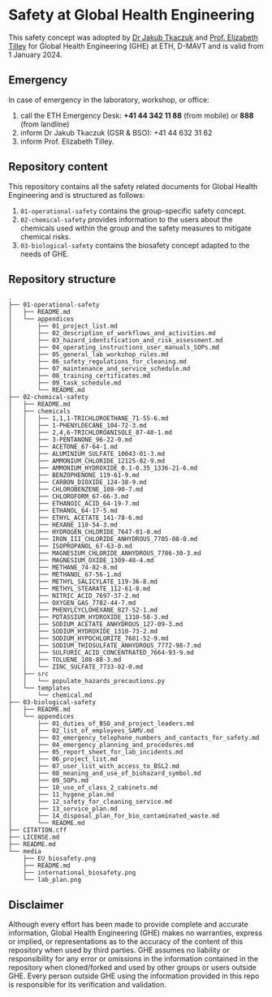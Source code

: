 # Safety at Global Health Engineering

This safety concept was adopted by [Dr Jakub Tkaczuk](https://ghe.ethz.ch/about/people/person-detail.MzIxNzEy.TGlzdC80MTI2LC0xNDYwMDMwNTU3.html) and [Prof. Elizabeth Tilley](https://ghe.ethz.ch/about/people/person-detail.MTc2MjI5.TGlzdC80MTI2LC0xNDYwMDMwNTU3.html) for Global Health Engineering (GHE) at ETH, D-MAVT and is valid from 1 January 2024.

## Emergency

In case of emergency in the laboratory, workshop, or office:
1. call the ETH Emergency Desk: **+41 44 342 11 88** (from mobile) or **888** (from landline)
2. inform Dr Jakub Tkaczuk (GSR & BSO): +41 44 632 31 62
3. inform Prof. Elizabeth Tilley.

## Repository content

This repository contains all the safety related documents for Global Health Engineering and is structured as follows:

1. `01-operational-safety` contains the group-specific safety concept.
2. `02-chemical-safety` provides information to the users about the chemicals used within the group and the safety measures to mitigate chemical risks.
3. `03-biological-safety` contains the biosafety concept adapted to the needs of GHE.

## Repository structure

    .
    ├── 01-operational-safety
    │   ├── README.md
    │   └── appendices
    │       ├── 01_project_list.md
    │       ├── 02_description_of_workflows_and_activities.md
    │       ├── 03_hazard_identification_and_risk_assessment.md
    │       ├── 04_operating_instructions_user_manuals_SOPs.md
    │       ├── 05_general_lab_workshop_rules.md
    │       ├── 06_safety_regulations_for_cleaning.md
    │       ├── 07_maintenance_and_service_schedule.md
    │       ├── 08_training_certificates.md
    │       ├── 09_task_schedule.md
    │       └── README.md
    ├── 02-chemical-safety
    │   ├── README.md
    │   ├── chemicals
    │   │   ├── 1,1,1-TRICHLOROETHANE_71-55-6.md
    │   │   ├── 1-PHENYLDECANE_104-72-3.md
    │   │   ├── 2,4,6-TRICHLOROANISOLE_87-40-1.md
    │   │   ├── 3-PENTANONE_96-22-0.md
    │   │   ├── ACETONE_67-64-1.md
    │   │   ├── ALUMINIUM_SULFATE_10043-01-3.md
    │   │   ├── AMMONIUM_CHLORIDE_12125-02-9.md
    │   │   ├── AMMONIUM_HYDROXIDE_0.1-0.35_1336-21-6.md
    │   │   ├── BENZOPHENONE_119-61-9.md
    │   │   ├── CARBON_DIOXIDE_124-38-9.md
    │   │   ├── CHLOROBENZENE_108-90-7.md
    │   │   ├── CHLOROFORM_67-66-3.md
    │   │   ├── ETHANOIC_ACID_64-19-7.md
    │   │   ├── ETHANOL_64-17-5.md
    │   │   ├── ETHYL_ACETATE_141-78-6.md
    │   │   ├── HEXANE_110-54-3.md
    │   │   ├── HYDROGEN_CHLORIDE_7647-01-0.md
    │   │   ├── IRON_III_CHLORIDE_ANHYDROUS_7705-08-0.md
    │   │   ├── ISOPROPANOL_67-63-0.md
    │   │   ├── MAGNESIUM_CHLORIDE_ANHYDROUS_7786-30-3.md
    │   │   ├── MAGNESIUM_OXIDE_1309-48-4.md
    │   │   ├── METHANE_74-82-8.md
    │   │   ├── METHANOL_67-56-1.md
    │   │   ├── METHYL_SALICYLATE_119-36-8.md
    │   │   ├── METHYL_STEARATE_112-61-8.md
    │   │   ├── NITRIC_ACID_7697-37-2.md
    │   │   ├── OXYGEN_GAS_7782-44-7.md
    │   │   ├── PHENYLCYCLOHEXANE_827-52-1.md
    │   │   ├── POTASSIUM_HYDROXIDE_1310-58-3.md
    │   │   ├── SODIUM_ACETATE_ANHYDROUS_127-09-3.md
    │   │   ├── SODIUM_HYDROXIDE_1310-73-2.md
    │   │   ├── SODIUM_HYPOCHLORITE_7681-52-9.md
    │   │   ├── SODIUM_THIOSULFATE_ANHYDROUS_7772-98-7.md
    │   │   ├── SULFURIC_ACID_CONCENTRATED_7664-93-9.md
    │   │   ├── TOLUENE_108-88-3.md
    │   │   └── ZINC_SULFATE_7733-02-0.md
    │   ├── src
    │   │   └── populate_hazards_precautions.py
    │   └── templates
    │       └── chemical.md
    ├── 03-biological-safety
    │   ├── README.md
    │   └── appendices
    │       ├── 01_duties_of_BSO_and_project_leaders.md
    │       ├── 02_list_of_employees_SAMV.md
    │       ├── 03_emergency_telephone_numbers_and_contacts_for_safety.md
    │       ├── 04_emergency_planning_and_procedures.md
    │       ├── 05_report_sheet_for_lab_incidents.md
    │       ├── 06_project_list.md
    │       ├── 07_user_list_with_access_to_BSL2.md
    │       ├── 08_meaning_and_use_of_biohazard_symbol.md
    │       ├── 09_SOPs.md
    │       ├── 10_use_of_class_2_cabinets.md
    │       ├── 11_hygene_plan.md
    │       ├── 12_safety_for_cleaning_service.md
    │       ├── 13_service_plan.md
    │       ├── 14_disposal_plan_for_bio_contaminated_waste.md
    │       └── README.md
    ├── CITATION.cff
    ├── LICENSE.md
    ├── README.md
    └── media
        ├── EU_biosafety.png
        ├── README.md
        ├── international_biosafety.png
        └── lab_plan.png


## Disclaimer

Although every effort has been made to provide complete and accurate information, Global Health Engineering (GHE) makes no warranties, express or implied, or representations as to the accuracy of the content of this repository when used by third parties. GHE assumes no liability or responsibility for any error or omissions in the information contained in the repository when cloned/forked and used by other groups or users outside GHE. Every person outside GHE using the information provided in this repo is responsible for its verification and validation.
